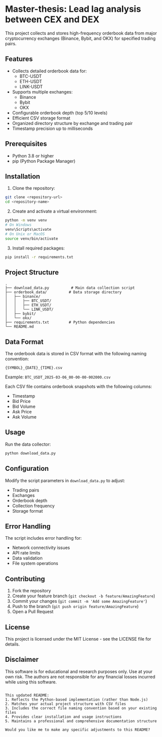 # Master-thesis: Lead lag analysis between CEX and DEX

This project collects and stores high-frequency orderbook data from major cryptocurrency exchanges (Binance, Bybit, and OKX) for specified trading pairs.

## Features

- Collects detailed orderbook data for:
  - BTC-USDT
  - ETH-USDT
  - LINK-USDT
- Supports multiple exchanges:
  - Binance
  - Bybit
  - OKX
- Configurable orderbook depth (top 5/10 levels)
- Efficient CSV storage format
- Organized directory structure by exchange and trading pair
- Timestamp precision up to milliseconds

## Prerequisites

- Python 3.8 or higher
- pip (Python Package Manager)

## Installation

1. Clone the repository:
```bash
git clone <repository-url>
cd <repository-name>
```

2. Create and activate a virtual environment:
```bash
python -m venv venv
# On Windows
venv\Scripts\activate
# On Unix or MacOS
source venv/bin/activate
```

3. Install required packages:
```bash
pip install -r requirements.txt
```

## Project Structure

```
.
├── download_data.py          # Main data collection script
├── orderbook_data/          # Data storage directory
│   ├── binance/
│   │   ├── BTC_USDT/
│   │   ├── ETH_USDT/
│   │   └── LINK_USDT/
│   ├── bybit/
│   └── okx/
├── requirements.txt         # Python dependencies
└── README.md
```

## Data Format

The orderbook data is stored in CSV format with the following naming convention:
```
{SYMBOL}_{DATE}_{TIME}.csv
```

Example: `BTC_USDT_2025-03-06_00-00-00-002000.csv`

Each CSV file contains orderbook snapshots with the following columns:
- Timestamp
- Bid Price
- Bid Volume
- Ask Price
- Ask Volume

## Usage

Run the data collector:

```bash
python download_data.py
```

## Configuration

Modify the script parameters in `download_data.py` to adjust:
- Trading pairs
- Exchanges
- Orderbook depth
- Collection frequency
- Storage format

## Error Handling

The script includes error handling for:
- Network connectivity issues
- API rate limits
- Data validation
- File system operations

## Contributing

1. Fork the repository
2. Create your feature branch (`git checkout -b feature/AmazingFeature`)
3. Commit your changes (`git commit -m 'Add some AmazingFeature'`)
4. Push to the branch (`git push origin feature/AmazingFeature`)
5. Open a Pull Request

## License

This project is licensed under the MIT License - see the LICENSE file for details.

## Disclaimer

This software is for educational and research purposes only. Use at your own risk. The authors are not responsible for any financial losses incurred while using this software.
```

This updated README:
1. Reflects the Python-based implementation (rather than Node.js)
2. Matches your actual project structure with CSV files
3. Includes the correct file naming convention based on your existing files
4. Provides clear installation and usage instructions
5. Maintains a professional and comprehensive documentation structure

Would you like me to make any specific adjustments to this README?
